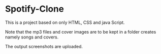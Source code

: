 # Spotify-Clone

This is a project based on only HTML, CSS and java Script.

Note that the mp3 files and cover images are to be kept in a folder creates namely songs and covers.

The output screenshots are uploaded.
